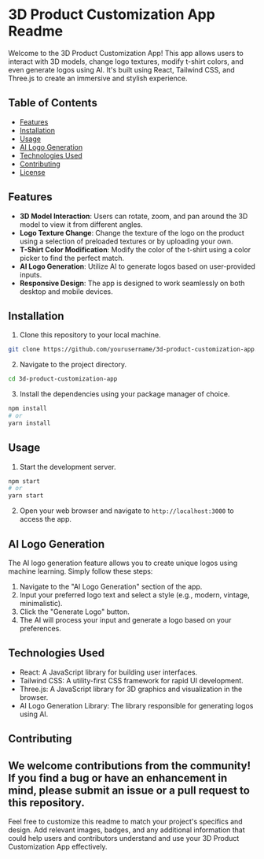 # 3D Product Customization App Readme

Welcome to the 3D Product Customization App! This app allows users to interact with 3D models, change logo textures, modify t-shirt colors, and even generate logos using AI. It's built using React, Tailwind CSS, and Three.js to create an immersive and stylish experience.

## Table of Contents

- [Features](#features)
- [Installation](#installation)
- [Usage](#usage)
- [AI Logo Generation](#ai-logo-generation)
- [Technologies Used](#technologies-used)
- [Contributing](#contributing)
- [License](#license)

## Features

- **3D Model Interaction**: Users can rotate, zoom, and pan around the 3D model to view it from different angles.
- **Logo Texture Change**: Change the texture of the logo on the product using a selection of preloaded textures or by uploading your own.
- **T-Shirt Color Modification**: Modify the color of the t-shirt using a color picker to find the perfect match.
- **AI Logo Generation**: Utilize AI to generate logos based on user-provided inputs.
- **Responsive Design**: The app is designed to work seamlessly on both desktop and mobile devices.

## Installation

1. Clone this repository to your local machine.

```bash
git clone https://github.com/yourusername/3d-product-customization-app.git
```

2. Navigate to the project directory.

```bash
cd 3d-product-customization-app
```

3. Install the dependencies using your package manager of choice.

```bash
npm install
# or
yarn install
```

## Usage

1. Start the development server.

```bash
npm start
# or
yarn start
```

2. Open your web browser and navigate to `http://localhost:3000` to access the app.

## AI Logo Generation

The AI logo generation feature allows you to create unique logos using machine learning. Simply follow these steps:

1. Navigate to the "AI Logo Generation" section of the app.
2. Input your preferred logo text and select a style (e.g., modern, vintage, minimalistic).
3. Click the "Generate Logo" button.
4. The AI will process your input and generate a logo based on your preferences.

## Technologies Used

- React: A JavaScript library for building user interfaces.
- Tailwind CSS: A utility-first CSS framework for rapid UI development.
- Three.js: A JavaScript library for 3D graphics and visualization in the browser.
- AI Logo Generation Library: The library responsible for generating logos using AI.

## Contributing

We welcome contributions from the community! If you find a bug or have an enhancement in mind, please submit an issue or a pull request to this repository. 
---

Feel free to customize this readme to match your project's specifics and design. Add relevant images, badges, and any additional information that could help users and contributors understand and use your 3D Product Customization App effectively.
